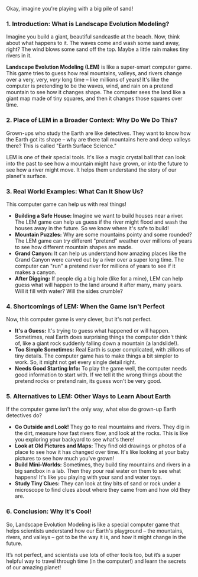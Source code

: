 Okay, imagine you're playing with a big pile of sand!

### 1. Introduction: What is Landscape Evolution Modeling?

Imagine you build a giant, beautiful sandcastle at the beach. Now, think about what happens to it. The waves come and wash some sand away, right? The wind blows some sand off the top. Maybe a little rain makes tiny rivers in it.

**Landscape Evolution Modeling (LEM)** is like a super-smart computer game. This game tries to guess how real mountains, valleys, and rivers change over a very, very, *very* long time – like millions of years! It's like the computer is pretending to be the waves, wind, and rain on a pretend mountain to see how it changes shape. The computer sees the land like a giant map made of tiny squares, and then it changes those squares over time.

### 2. Place of LEM in a Broader Context: Why Do We Do This?

Grown-ups who study the Earth are like detectives. They want to know how the Earth got its shape – why are there tall mountains here and deep valleys there? This is called "Earth Surface Science."

LEM is one of their special tools. It's like a magic crystal ball that can look into the past to see how a mountain might have grown, or into the future to see how a river might move. It helps them understand the story of our planet's surface.

### 3. Real World Examples: What Can It Show Us?

This computer game can help us with real things!

*   **Building a Safe House:** Imagine we want to build houses near a river. The LEM game can help us guess if the river might flood and wash the houses away in the future. So we know where it's safe to build!
*   **Mountain Puzzles:** Why are some mountains pointy and some rounded? The LEM game can try different "pretend" weather over millions of years to see how different mountain shapes are made.
*   **Grand Canyon:** It can help us understand how amazing places like the Grand Canyon were carved out by a river over a super long time. The computer can "run" a pretend river for millions of years to see if it makes a canyon.
*   **After Digging:** If people dig a big hole (like for a mine), LEM can help guess what will happen to the land around it after many, many years. Will it fill with water? Will the sides crumble?

### 4. Shortcomings of LEM: When the Game Isn't Perfect

Now, this computer game is very clever, but it's not perfect.

*   **It's a Guess:** It's trying to guess what happened or will happen. Sometimes, real Earth does surprising things the computer didn't think of, like a giant rock suddenly falling down a mountain (a landslide!).
*   **Too Simple Sometimes:** Real Earth is super complicated, with zillions of tiny details. The computer game has to make things a bit simpler to work. So, it might not get every single detail right.
*   **Needs Good Starting Info:** To play the game well, the computer needs good information to start with. If we tell it the wrong things about the pretend rocks or pretend rain, its guess won't be very good.

### 5. Alternatives to LEM: Other Ways to Learn About Earth

If the computer game isn't the only way, what else do grown-up Earth detectives do?

*   **Go Outside and Look!** They go to real mountains and rivers. They dig in the dirt, measure how fast rivers flow, and look at the rocks. This is like you exploring your backyard to see what's there!
*   **Look at Old Pictures and Maps:** They find old drawings or photos of a place to see how it has changed over time. It's like looking at your baby pictures to see how much you've grown!
*   **Build Mini-Worlds:** Sometimes, they build tiny mountains and rivers in a big sandbox in a lab. Then they pour real water on them to see what happens! It's like you playing with your sand and water toys.
*   **Study Tiny Clues:** They can look at tiny bits of sand or rock under a microscope to find clues about where they came from and how old they are.

### 6. Conclusion: Why It's Cool!

So, Landscape Evolution Modeling is like a special computer game that helps scientists understand how our Earth's playground – the mountains, rivers, and valleys – got to be the way it is, and how it might change in the future.

It’s not perfect, and scientists use lots of other tools too, but it’s a super helpful way to travel through time (in the computer!) and learn the secrets of our amazing planet!